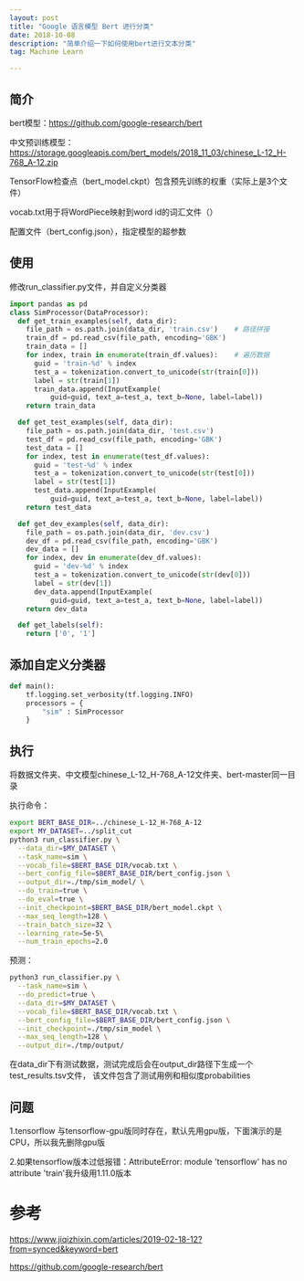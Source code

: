 ```yaml
---
layout: post
title: "Google 语言模型 Bert 进行分类"
date: 2018-10-08
description: "简单介绍一下如何使用bert进行文本分类"
tag: Machine Learn

---
```


## 简介

bert模型：https://github.com/google-research/bert

中文预训练模型：https://storage.googleapis.com/bert_models/2018_11_03/chinese_L-12_H-768_A-12.zip

TensorFlow检查点（bert_model.ckpt）包含预先训练的权重（实际上是3个文件）

vocab.txt用于将WordPiece映射到word id的词汇文件（）

配置文件（bert_config.json），指定模型的超参数


## 使用

修改run_classifier.py文件，并自定义分类器

```python
import pandas as pd
class SimProcessor(DataProcessor):
  def get_train_examples(self, data_dir):
    file_path = os.path.join(data_dir, 'train.csv')    # 路径拼接
    train_df = pd.read_csv(file_path, encoding='GBK')
    train_data = []
    for index, train in enumerate(train_df.values):    # 遍历数据
      guid = 'train-%d' % index
      test_a = tokenization.convert_to_unicode(str(train[0]))
      label = str(train[1])
      train_data.append(InputExample(
          guid=guid, text_a=test_a, text_b=None, label=label))
    return train_data

  def get_test_examples(self, data_dir):
    file_path = os.path.join(data_dir, 'test.csv')
    test_df = pd.read_csv(file_path, encoding='GBK')
    test_data = []
    for index, test in enumerate(test_df.values):
      guid = 'test-%d' % index
      test_a = tokenization.convert_to_unicode(str(test[0]))
      label = str(test[1])
      test_data.append(InputExample(
          guid=guid, text_a=test_a, text_b=None, label=label))
    return test_data

  def get_dev_examples(self, data_dir):
    file_path = os.path.join(data_dir, 'dev.csv')
    dev_df = pd.read_csv(file_path, encoding='GBK')
    dev_data = []
    for index, dev in enumerate(dev_df.values):
      guid = 'dev-%d' % index
      test_a = tokenization.convert_to_unicode(str(dev[0]))
      label = str(dev[1])
      dev_data.append(InputExample(
          guid=guid, text_a=test_a, text_b=None, label=label))
    return dev_data

  def get_labels(self):
    return ['0', '1']

```

## 添加自定义分类器

```python
def main():
	tf.logging.set_verbosity(tf.logging.INFO)
	processors = {
		"sim" : SimProcessor
	}

```

## 执行

将数据文件夹、中文模型chinese_L-12_H-768_A-12文件夹、bert-master同一目录

执行命令：
```sh
export BERT_BASE_DIR=../chinese_L-12_H-768_A-12
export MY_DATASET=../split_cut 
python3 run_classifier.py \
  --data_dir=$MY_DATASET \
  --task_name=sim \
  --vocab_file=$BERT_BASE_DIR/vocab.txt \
  --bert_config_file=$BERT_BASE_DIR/bert_config.json \
  --output_dir=./tmp/sim_model/ \
  --do_train=true \
  --do_eval=true \
  --init_checkpoint=$BERT_BASE_DIR/bert_model.ckpt \
  --max_seq_length=128 \
  --train_batch_size=32 \
  --learning_rate=5e-5\
  --num_train_epochs=2.0
```

预测：
```sh
python3 run_classifier.py \
  --task_name=sim \
  --do_predict=true \
  --data_dir=$MY_DATASET \
  --vocab_file=$BERT_BASE_DIR/vocab.txt \
  --bert_config_file=$BERT_BASE_DIR/bert_config.json \
  --init_checkpoint=./tmp/sim_model \
  --max_seq_length=128 \
  --output_dir=./tmp/output/
```
在data_dir下有测试数据，测试完成后会在output_dir路径下生成一个test_results.tsv文件，
该文件包含了测试用例和相似度probabilities


## 问题

1.tensorflow 与tensorflow-gpu版同时存在，默认先用gpu版，下面演示的是CPU，所以我先删除gpu版

2.如果tensorflow版本过低报错：AttributeError: module 'tensorflow' has no attribute 'train'我升级用1.11.0版本


# 参考

https://www.jiqizhixin.com/articles/2019-02-18-12?from=synced&keyword=bert

https://github.com/google-research/bert

